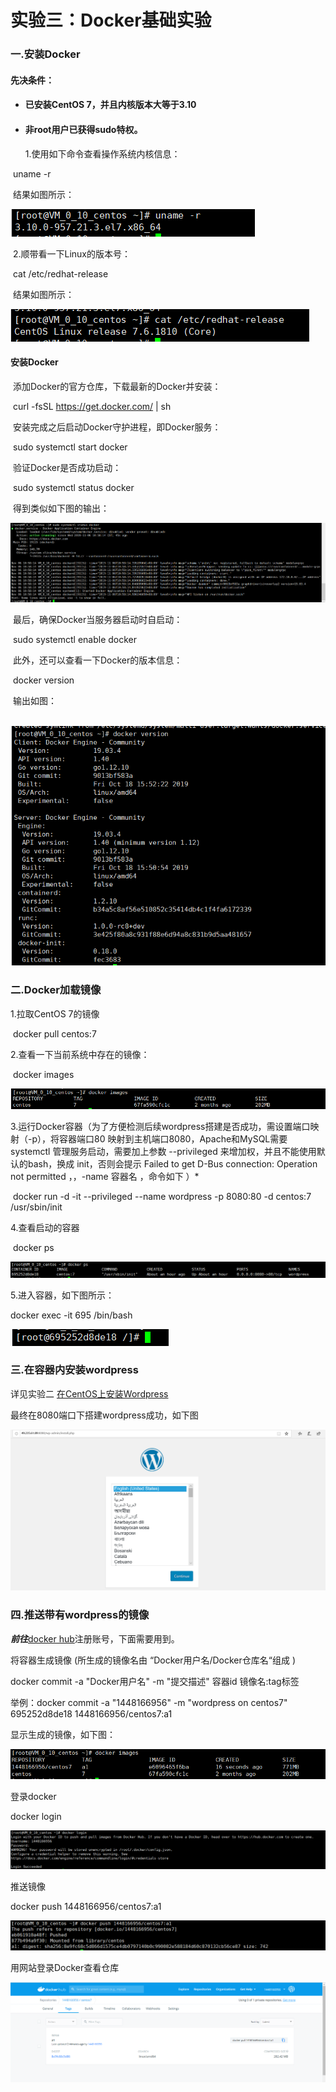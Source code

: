 #              实验三：Docker基础实验

### 一.安装Docker

####         先决条件：

- #### 已安装CentOS 7，并且内核版本大等于3.10

- #### 非root用户已获得sudo特权。

  1.使用如下命令查看操作系统内核信息：

​              uname -r

​         结果如图所示：

 ![](../Docker/image/1.PNG)

​        2.顺带看一下Linux的版本号：

​              cat /etc/redhat-release

​            结果如图所示：

   ![](../Docker/image/2.PNG)

####           安装Docker

​        添加Docker的官方仓库，下载最新的Docker并安装：

​             curl -fsSL https://get.docker.com/ | sh

​        安装完成之后启动Docker守护进程，即Docker服务：

​              sudo systemctl start docker

​         验证Docker是否成功启动：

​                sudo systemctl status docker

​          得到类似如下图的输出：

![](../Docker/image/3.PNG)

​           最后，确保Docker当服务器启动时自启动：

​                 sudo systemctl enable docker

​           此外，还可以查看一下Docker的版本信息：

​                  docker version

​          输出如图：

​            ![](../Docker/image/4.PNG)

### 二.Docker加载镜像

1.拉取CentOS 7的镜像

​        docker pull centos:7

2.查看一下当前系统中存在的镜像：

​        docker images

![](../Docker/image/5.PNG)

3.运行Docker容器（为了方便检测后续wordpress搭建是否成功，需设置端口映射（-p），将容器端口80 映射到主机端口8080，Apache和MySQL需要 systemctl 管理服务启动，需要加上参数 --privileged 来增加权，并且不能使用默认的bash，换成 init，否则会提示 Failed to get D-Bus connection: Operation not permitted ，，-name 容器名  ，命令如下 ）*

​      docker run -d -it --privileged --name wordpress -p 8080:80 -d centos:7 /usr/sbin/init

4.查看启动的容器

​     docker ps 

![](../Docker/image/6.PNG)

5.进入容器，如下图所示：

  docker exec -it 695 /bin/bash

![](../Docker/image/7.PNG)

### 三.在容器内安装wordpress

详见实验二 [在CentOS上安装Wordpress](https://github.com/zhengjianjian/cloud-computing/tree/master/Website)

最终在8080端口下搭建wordpress成功，如下图

![](../Docker/image/8.PNG)

### 四.推送带有wordpress的镜像

***前往***[docker hub](https://hub.docker.com/)注册账号，下面需要用到。

将容器生成镜像  (所生成的镜像名由   “Docker用户名/Docker仓库名“组成 )

docker commit -a "Docker用户名" -m "提交描述" 容器id 镜像名:tag标签

举例：docker commit -a "1448166956" -m "wordpress on centos7" 695252d8de18 1448166956/centos7:a1

显示生成的镜像，如下图：

![](../Docker/image/9.PNG)

登录docker

docker login

![](../Docker/image/10.PNG)

推送镜像

docker push 1448166956/centos7:a1

![](../Docker/image/11.PNG)

用网站登录Docker查看仓库

![](../Docker/image/12.PNG)

